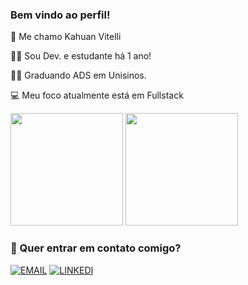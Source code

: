 ### Bem vindo ao perfil!

🤵 Me chamo Kahuan Vitelli 

👨‍💻 Sou Dev. e estudante há 1 ano!

👨‍🎓 Graduando ADS em Unisinos.

💻 Meu foco atualmente está em Fullstack

<div>

  <img height="180em" src="https://github-readme-stats.vercel.app/api?username=KahuanVtl&show_icons=true&theme=tokyonight"/>
 <img height="180em" src="https://github-readme-stats.vercel.app/api/top-langs/?username=KahuanVtl&layout=compact&theme=tokyonight"/>
  
</div>

### 📱 Quer entrar em contato comigo?

[![EMAIL](https://img.shields.io/badge/Gmail-D14836?style=for-the-badge&logo=gmail&logoColor=white)](kahuanvitelli@gmail.com) 
[![LINKEDI](https://img.shields.io/badge/LinkedIn-0077B5?style=for-the-badge&logo=linkedin&logoColor=white)](https://www.linkedin.com/in/kahuan-vitelli/)
